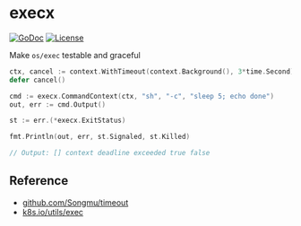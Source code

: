 # execx
[![GoDoc](https://godoc.org/github.com/izumin5210/execx?status.svg)](https://godoc.org/github.com/izumin5210/execx)
[![License](https://img.shields.io/github/license/izumin5210/execx.svg)](./LICENSE)

Make `os/exec` testable and graceful

```go
ctx, cancel := context.WithTimeout(context.Background(), 3*time.Second)
defer cancel()

cmd := execx.CommandContext(ctx, "sh", "-c", "sleep 5; echo done")
out, err := cmd.Output()

st := err.(*execx.ExitStatus)

fmt.Println(out, err, st.Signaled, st.Killed)

// Output: [] context deadline exceeded true false
```

## Reference

- [github.com/Songmu/timeout](https://godoc.org/github.com/Songmu/timeout)
- [k8s.io/utils/exec](https://godoc.org/k8s.io/utils/exec)

